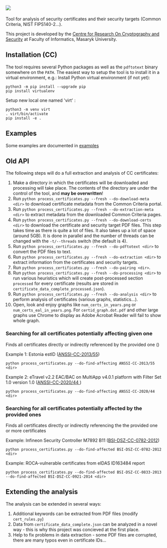 # ![](docs/_static/logo.svg)

Tool for analysis of security certificates and their security targets (Common Criteria, NIST FIPS140-2...).

This project is developed by the [Centre for Research On Cryptography and Security](https://crocs.fi.muni.cz) at Faculty of Informatics, Masaryk University.

## Installation (CC)

The tool requires several Python packages as well as the `pdftotext` binary somewhere on the `PATH`.
The easiest way to setup the tool is to install it in a virtual environment, e.g.:
Install Python virtual environment (if not yet):
```
python3 -m pip install --upgrade pip
pip install virtualenv  
```
Setup new local one named 'virt' :
```
python3 -m venv virt
. virt/bin/activate
pip install -e .
```

## Examples

Some examples are documented in [examples](https://github.com/crocs-muni/sec-certs/blob/master/examples/)

## Old API

The following steps will do a full extraction and analysis of CC certificates:

 1. Make a directory in which the certificates will be downloaded and processing will take place.
    The contents of the directory are under the control of the tool, and **may be overwritten**!
 2. Run `python process_certificates.py --fresh --do-download-meta <dir>` to download certificate metadata from the Common Criteria portal.
 3. Run `python process_certificates.py --fresh --do-extraction-meta <dir>` to extract metadata from the downloaded Common Criteria pages.
 4. Run `python process_certificates.py --fresh --do-download-certs <dir>` to download the certificate and security target PDF files. This
    step takes time as there is quite a lot of files. It also takes up a lot of space (around 5GB). It is done in parallel
    and the number of threads can be changed with the `-t/--threads` switch (the default is 4).
 5. Run `python process_certificates.py --fresh --do-pdftotext <dir>` to convert the PDF files to text.
 6. Run `python process_certificates.py --fresh --do-extraction <dir>` to extract information from the certificates and security targets.
 7. Run `python process_certificates.py --fresh --do-pairing <dir>`.
 8. Run `python process_certificates.py --fresh --do-processing <dir>` to run various heuristics which will create post-processed section
   `processed` for every certificate (results are stored in `certificate_data_complete_processed.json`).
 9. Run `python process_certificates.py --fresh --do-analysis <dir>` to perform analysis of certificates (various graphs, statistics...).
 10. Open, look and enjoy graphs like `num_certs_in_years.png` or `num_certs_eal_in_years.png`. For `certid_graph.dot.pdf` 
     and other large graphs use Chrome to display as Adobe Acrobat Reader will fail to show whole graph. 


### Searching for all certificates potentially affecting given one
Finds all certificates directly or indirectly referenced by the provided one ()
 
Example 1: Estonia estID ([ANSSI-CC-2013/55](https://www.commoncriteriaportal.org/files/epfiles/Correctif%20du%20Rapport%20ANSSI-CC-2013_55.pdf))
```
python process_certificates.py --do-find-affecting ANSSI-CC-2013/55 <dir>
```

Example 2: eTravel v2.2 EAC/BAC on MultiApp v4.0.1 platform with Filter Set 1.0 version 1.0 ([ANSSI-CC-2020/44 ](https://www.ssi.gouv.fr/uploads/2020/12/anssi-cible-cc-2020_44en.pdf))
```
python process_certificates.py --do-find-affecting ANSSI-CC-2020/44 <dir>
```

### Searching for all certificates potentially affected by the provided ones 
Finds all certificates directly or indirectly referencing the the provided one or more certificates

Example: Infineon Security Controller M7892 B11 ([BSI-DSZ-CC-0782-2012](https://www.commoncriteriaportal.org/files/epfiles/0782a_pdf.pdf))
```
python process_certificates.py --do-find-affected BSI-DSZ-CC-0782-2012 <dir>
```

Example: ROCA-vulnerable certificates from eIDAS ID163484 report 
```
python process_certificates.py --do-find-affected BSI-DSZ-CC-0833-2013 --do-find-affected BSI-DSZ-CC-0921-2014 <dir>
```


## Extending the analysis

The analysis can be extended in several ways:
 1. Additional keywords can be extracted from PDF files (modify `cert_rules.py`)
 2. Data from `certificate_data_complete.json` can be analyzed in a novel way - this is why this project was concieved at the first place.
 3. Help to fix problems in data extraction - some PDF files are corrupted, there are many typos even in certificate IDs...

